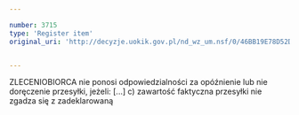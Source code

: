 ```yaml
---

number: 3715
type: 'Register item'
original_uri: 'http://decyzje.uokik.gov.pl/nd_wz_um.nsf/0/46BB19E78D52D78FC1257A7700268C2F?OpenDocument'


---
```


ZLECENIOBIORCA nie ponosi odpowiedzialności za opóźnienie lub nie doręczenie przesyłki, jeżeli: [...] c) zawartość faktyczna przesyłki nie zgadza się z zadeklarowaną
